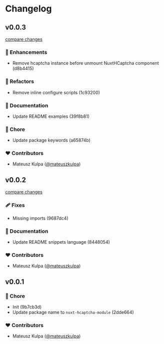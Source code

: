 # Changelog


## v0.0.3

[compare changes](https://undefined/undefined/compare/v0.0.2...v0.0.3)


### 🚀 Enhancements

  - Remove hcaptcha instance before unmount NuxtHCaptcha component (d8b4415)

### 💅 Refactors

  - Remove inline configure scripts (1c93200)

### 📖 Documentation

  - Update README examples (39f8b81)

### 🏡 Chore

  - Update package keywords (a65874b)

### ❤️  Contributors

- Mateusz Kulpa ([@mateuszkulpa](http://github.com/mateuszkulpa))

## v0.0.2

[compare changes](https://undefined/undefined/compare/v0.0.1...v0.0.2)


### 🩹 Fixes

  - Missing imports (9687dc4)

### 📖 Documentation

  - Update README snippets language (8448054)

### ❤️  Contributors

- Mateusz Kulpa ([@mateuszkulpa](http://github.com/mateuszkulpa))

## v0.0.1


### 🏡 Chore

  - Init (9b7cb3d)
  - Update package name to `nuxt-hcaptcha-module` (2dde664)

### ❤️  Contributors

- Mateusz Kulpa ([@mateuszkulpa](http://github.com/mateuszkulpa))

